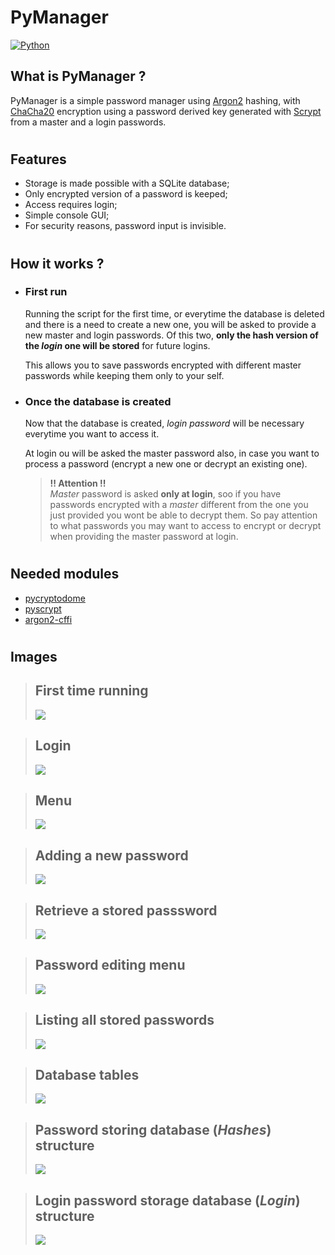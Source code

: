 # PyManager 

[![Python](https://www.python.org/static/community_logos/python-powered-w-100x40.png)](https://www.python.org/)

## **What is PyManager ?**

 PyManager is a simple password manager using [Argon2](https://pypi.org/project/argon2-cffi/) hashing, with [ChaCha20](https://pycryptodome.readthedocs.io/en/latest/src/cipher/chacha20.html) encryption using a password derived key generated with [Scrypt](https://cryptobook.nakov.com/mac-and-key-derivation/scrypt) from a master and a login passwords. 
 
#
## **Features**
 - Storage is made possible with a SQLite database;
 - Only encrypted version of a password is keeped;
 - Access requires login;
 - Simple console GUI;
 - For security reasons, password input is invisible.

#
## **How it works ?**

- ### First run

    Running the script for the first time, or everytime the database is deleted and there is a need to create a new one, you will be asked to provide a new master and login passwords. Of this two, **only the hash version of the *login* one will be stored** for future logins.

    This allows you to save passwords encrypted with different master passwords while keeping them only to your self.

- ### Once the database is created
    
    Now that the database is created, *login password* will be necessary everytime you want to access it.

    At login ou will be asked the master password also, in case you want to process a password (encrypt a new one or decrypt an existing one).
    
    > **!! Attention !!**  
    > *Master* password is asked **only at login**, soo if you have passwords encrypted with a *master* different from the one you just provided you wont be able to decrypt them. So pay attention to what passwords you may want to access to encrypt or decrypt when providing the master password at login.

#
## **Needed modules**
 - [pycryptodome](https://pypi.org/project/pycryptodome/)
 - [pyscrypt](https://pypi.org/project/pyscrypt/)
 - [argon2-cffi](https://pypi.org/project/argon2-cffi/)

#
## **Images**

>## **First time running**
>![](img/1_Login_First_Time.png)

>## **Login**
>![](img/2_Login.png)

>## **Menu**
>![](img/3_Menu.png)

>## **Adding a new password**
>![](img/4_Add_new_password.png)

>## **Retrieve a stored passsword**
>![](img/5_Retrieve_password.png)

>## **Password editing menu**
>![](img/6_Edit_password_menu.png)

>## **Listing all stored passwords**
>![](img/7_List_all_services.png)

>## **Database tables**
>![](img/8_database.png)

>## **Password storing database (*Hashes*) structure**
>![](img/9_Hashes_table.png)

>## **Login password storage database (*Login*) structure**
>![](img/10_Login_table.png)
